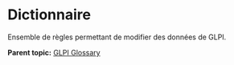 Dictionnaire
============

Ensemble de règles permettant de modifier des données de GLPI.

**Parent topic:** [GLPI Glossary](../../glpi/glossary.html)
